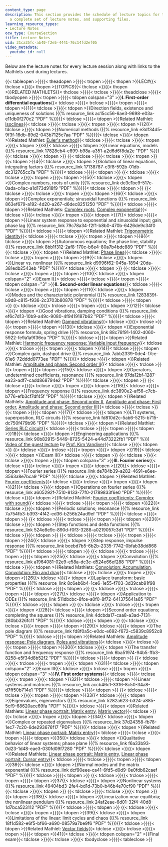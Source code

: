 ```yaml
---
content_type: page
description: This section provides the schedule of lecture topics for the course,
  a complete set of lecture notes, and supporting files.
learning_resource_types:
- Lecture Notes
ocw_type: CourseSection
title: Lecture Notes
uid: 31ca35fc-ab40-f2e5-4441-76c14fd2ef05
video_metadata:
  youtube_id: null
---
```

Below are the lecture notes for every lecture session along with links to the Mathlets used during lectures.

{{< tableopen >}}{{< theadopen >}}{{< tropen >}}{{< thopen >}}LEC#{{< thclose >}}{{< thopen >}}TOPICS{{< thclose >}}{{< thopen >}}RELATED MATHLETS{{< thclose >}}{{< trclose >}}{{< theadclose >}}{{< tbodyopen >}}{{< tropen >}}{{< tdopen colspan="3" >}}**I. First-order differential equations**{{< tdclose >}}{{< trclose >}}{{< tropen >}}{{< tdopen >}}1{{< tdclose >}}{{< tdopen >}}Direction fields, existence and uniqueness of solutions ({{% resource_link ac15cc56-6ae3-9698-e03a-e11db0f270c2 "PDF" %}}){{< tdclose >}}{{< tdopen >}}Related Mathlet: [Isoclines](http://math.mit.edu/mathlets/mathlets/isoclines/){{< tdclose >}}{{< trclose >}}{{< tropen >}}{{< tdopen >}}2{{< tdclose >}}{{< tdopen >}}Numerical methods ({{% resource_link e3df34d5-9f3f-16db-89d2-043b7125c7aa "PDF" %}}){{< tdclose >}}{{< tdopen >}}Related Mathlet: [Euler's method](http://math.mit.edu/mathlets/mathlets/eulers-method/){{< tdclose >}}{{< trclose >}}{{< tropen >}}{{< tdopen >}}3{{< tdclose >}}{{< tdopen >}}Linear equations, models ({{% resource_link 17828cb4-e899-b98a-a351-a2d6d6f8da2e "PDF" %}}){{< tdclose >}}{{< tdopen >}} {{< tdclose >}}{{< trclose >}}{{< tropen >}}{{< tdopen >}}4{{< tdclose >}}{{< tdopen >}}Solution of linear equations, integrating factors ({{% resource_link 17138787-c3f8-592b-01db-dc312765cc7a "PDF" %}}){{< tdclose >}}{{< tdopen >}} {{< tdclose >}}{{< trclose >}}{{< tropen >}}{{< tdopen >}}5{{< tdclose >}}{{< tdopen >}}Complex numbers, roots of unity ({{% resource_link de3c1be9-517c-0ada-c4ac-a1d173d918f9 "PDF" %}}){{< tdclose >}}{{< tdopen >}} {{< tdclose >}}{{< trclose >}}{{< tropen >}}{{< tdopen >}}6{{< tdclose >}}{{< tdopen >}}Complex exponentials; sinusoidal functions ({{% resource_link 863ef679-a192-4d20-a267-d6dec8251250 "PDF" %}}){{< tdclose >}}{{< tdopen >}}Related Mathlets: [Complex roots](http://math.mit.edu/mathlets/mathlets/complex-roots/), [Complex exponential](http://math.mit.edu/mathlets/mathlets/complex-exponential/){{< tdclose >}}{{< trclose >}}{{< tropen >}}{{< tdopen >}}7{{< tdclose >}}{{< tdopen >}}Linear system response to exponential and sinusoidal input; gain, phase lag ({{% resource_link 79c78a34-f2f1-b8b0-470b-6426de9c34f0 "PDF" %}}){{< tdclose >}}{{< tdopen >}}Related Mathlet: [Trigonometric identity](http://math.mit.edu/mathlets/mathlets/trigonometric-id/){{< tdclose >}}{{< trclose >}}{{< tropen >}}{{< tdopen >}}8{{< tdclose >}}{{< tdopen >}}Autonomous equations; the phase line, stability ({{% resource_link 8bb1f312-2af8-170c-b6e4-80a7b4bdc889 "PDF" %}}){{< tdclose >}}{{< tdopen >}}Related Mathlet: [Phase lines](http://math.mit.edu/mathlets/mathlets/phase-lines/){{< tdclose >}}{{< trclose >}}{{< tropen >}}{{< tdopen >}}9{{< tdclose >}}{{< tdopen >}}Linear vs. nonlinear ({{% resource_link d9996f62-045a-1894-20da-381edb2543eb "PDF" %}}){{< tdclose >}}{{< tdopen >}} {{< tdclose >}}{{< trclose >}}{{< tropen >}}{{< tdopen >}}10{{< tdclose >}}{{< tdopen colspan="2" >}}Exam I{{< tdclose >}}{{< trclose >}}{{< tropen >}}{{< tdopen colspan="3" >}}**II. Second-order linear equations**{{< tdclose >}}{{< trclose >}}{{< tropen >}}{{< tdopen >}}11{{< tdclose >}}{{< tdopen >}}Modes and the characteristic polynomial ({{% resource_link 1283839f-b9d8-c815-f936-2c3703b80878 "PDF" %}}){{< tdclose >}}{{< tdopen >}} {{< tdclose >}}{{< trclose >}}{{< tropen >}}{{< tdopen >}}12{{< tdclose >}}{{< tdopen >}}Good vibrations, damping conditions ({{% resource_link ef6c7d13-10b9-a49c-9080-4f9419187b62 "PDF" %}}){{< tdclose >}}{{< tdopen >}}Related Mathlet: [Damped vibrations](http://math.mit.edu/mathlets/mathlets/damped-vibrations/){{< tdclose >}}{{< trclose >}}{{< tropen >}}{{< tdopen >}}13{{< tdclose >}}{{< tdopen >}}Exponential response formula, spring drive ({{% resource_link 88c76f91-1402-d060-5922-fe9a1a9f36ea "PDF" %}}){{< tdclose >}}{{< tdopen >}}Related Mathlet: [Harmonic frequency response: Variable input frequency](http://math.mit.edu/mathlets/mathlets/harmonic-frequency-response-i/){{< tdclose >}}{{< trclose >}}{{< tropen >}}{{< tdopen >}}14{{< tdclose >}}{{< tdopen >}}Complex gain, dashpot drive ({{% resource_link 7abb2339-0de4-f7ce-61e6-72dddd0773ee "PDF" %}}){{< tdclose >}}{{< tdopen >}}Related Mathlet: [Amplitude and phase: Second order II](http://math.mit.edu/mathlets/mathlets/amplitude-and-phase-2nd-order-ii/){{< tdclose >}}{{< trclose >}}{{< tropen >}}{{< tdopen >}}15{{< tdclose >}}{{< tdopen >}}Operators, undetermined coefficients, resonance ({{% resource_link 97da12bf-1287-ea23-adf7-cadd868794e2 "PDF" %}}){{< tdclose >}}{{< tdopen >}} {{< tdclose >}}{{< trclose >}}{{< tropen >}}{{< tdopen >}}16{{< tdclose >}}{{< tdopen >}}Frequency response ({{% resource_link dc3890e2-af56-c7cb-b776-efb3cf7df45f "PDF" %}}){{< tdclose >}}{{< tdopen >}}Related Mathlets: [Amplitude and phase: Second order II](http://math.mit.edu/mathlets/mathlets/amplitude-and-phase-2nd-order-ii/), [Amplitude and phase: First order](http://math.mit.edu/mathlets/mathlets/amplitude-and-phase-1st-order/), [Amplitude and phase: Second order III](http://math.mit.edu/mathlets/mathlets/amplitude-and-phase-2nd-order-iii/){{< tdclose >}}{{< trclose >}}{{< tropen >}}{{< tdopen >}}17{{< tdclose >}}{{< tdopen >}}LTI systems, superposition, RLC circuits ({{% resource_link fd810d2c-5ab6-5215-b715-dc750f479b96 "PDF" %}}){{< tdclose >}}{{< tdopen >}}Related Mathlet: [Series RLC circuit](http://math.mit.edu/mathlets/mathlets/series-rlc-circuit/){{< tdclose >}}{{< trclose >}}{{< tropen >}}{{< tdopen >}}18{{< tdclose >}}{{< tdopen >}}Engineering applications ({{% resource_link 90b82915-5449-8725-5424-e44d73222fb1 "PDF" %}})  
[Video of the guest lecture](http://techtv.mit.edu/videos/7437-1803-profs-miller-and-vandiver-31510-lecture) by [Prof. Kim Vandiver](http://web.mit.edu/edgerton/people/vandiver/){{< tdclose >}}{{< tdopen >}} {{< tdclose >}}{{< trclose >}}{{< tropen >}}{{< tdopen >}}19{{< tdclose >}}{{< tdopen >}}Exam II{{< tdclose >}}{{< tdopen >}} {{< tdclose >}}{{< trclose >}}{{< tropen >}}{{< tdopen colspan="3" >}}**III. Fourier series**{{< tdclose >}}{{< trclose >}}{{< tropen >}}{{< tdopen >}}20{{< tdclose >}}{{< tdopen >}}Fourier series ({{% resource_link de784b39-a282-4691-e6ee-3563a8e7bca9 "PDF" %}}){{< tdclose >}}{{< tdopen >}}Related Mathlet: [Fourier coefficients](http://math.mit.edu/mathlets/mathlets/fourier-coefficients/){{< tdclose >}}{{< trclose >}}{{< tropen >}}{{< tdopen >}}21{{< tdclose >}}{{< tdopen >}}Operations on fourier series ({{% resource_link a605292f-7510-8133-77f0-21789833f6e0 "PDF" %}}){{< tdclose >}}{{< tdopen >}}Related Mathlet: [Fourier coefficients: Complex with sound](http://math.mit.edu/mathlets/mathlets/fourier-coefficients-complex/){{< tdclose >}}{{< trclose >}}{{< tropen >}}{{< tdopen >}}22{{< tdclose >}}{{< tdopen >}}Periodic solutions; resonance ({{% resource_link 7a754fb3-b393-4f42-ed36-b256b24ad9ef "PDF" %}}){{< tdclose >}}{{< tdopen >}} {{< tdclose >}}{{< trclose >}}{{< tropen >}}{{< tdopen >}}23{{< tdclose >}}{{< tdopen >}}Step functions and delta functions ({{% resource_link 524e8e9c-890d-f0f3-3288-a0219057c3d1 "PDF" %}}){{< tdclose >}}{{< tdopen >}} {{< tdclose >}}{{< trclose >}}{{< tropen >}}{{< tdopen >}}24{{< tdclose >}}{{< tdopen >}}Step response, impulse response ({{% resource_link bcebd7b5-6b2b-2335-7742-0bfab38dd868 "PDF" %}}){{< tdclose >}}{{< tdopen >}} {{< tdclose >}}{{< trclose >}}{{< tropen >}}{{< tdopen >}}25{{< tdclose >}}{{< tdopen >}}Convolution ({{% resource_link a1964081-02e9-e58a-dc3c-d524e66ef288 "PDF" %}}){{< tdclose >}}{{< tdopen >}}Related Mathlets: [Convolution: Accumulation](http://math.mit.edu/mathlets/mathlets/convolution-accumulation/), [Convolution: Flip and drag](http://math.mit.edu/mathlets/mathlets/convolution-flip-and-drag/){{< tdclose >}}{{< trclose >}}{{< tropen >}}{{< tdopen >}}26{{< tdclose >}}{{< tdopen >}}Laplace transform: basic properties ({{% resource_link 8c6eb6b4-1ce6-1e55-f703-3d39cab91f98 "PDF" %}}){{< tdclose >}}{{< tdopen >}} {{< tdclose >}}{{< trclose >}}{{< tropen >}}{{< tdopen >}}27{{< tdclose >}}{{< tdopen >}}Application to ODEs ({{% resource_link 511dbcbc-8fce-a0f0-8f72-641375641a65 "PDF" %}}){{< tdclose >}}{{< tdopen >}} {{< tdclose >}}{{< trclose >}}{{< tropen >}}{{< tdopen >}}28{{< tdclose >}}{{< tdopen >}}Second order equations; completing the squares ({{% resource_link 4dcbda17-caa8-a3ad-7131-280bb326fc11 "PDF" %}}){{< tdclose >}}{{< tdopen >}} {{< tdclose >}}{{< trclose >}}{{< tropen >}}{{< tdopen >}}29{{< tdclose >}}{{< tdopen >}}The pole diagram ({{% resource_link fd8f0a5c-e0dc-e692-f672-c5839c8952c8 "PDF" %}}){{< tdclose >}}{{< tdopen >}}Related Mathlets: [Amplitude response: Pole diagram](http://math.mit.edu/mathlets/mathlets/amplitude-response-pole-diagram/), [Poles and vibrations](http://math.mit.edu/mathlets/mathlets/poles-and-vibrations/){{< tdclose >}}{{< trclose >}}{{< tropen >}}{{< tdopen >}}30{{< tdclose >}}{{< tdopen >}}The transfer function and frequency response ({{% resource_link 6ba51974-94b5-ffb3-8258-e5f34d8b52f2 "PDF" %}}){{< tdclose >}}{{< tdopen >}} {{< tdclose >}}{{< trclose >}}{{< tropen >}}{{< tdopen >}}31{{< tdclose >}}{{< tdopen colspan="2" >}}Exam III{{< tdclose >}}{{< trclose >}}{{< tropen >}}{{< tdopen colspan="3" >}}**IV. First order systems**{{< tdclose >}}{{< trclose >}}{{< tropen >}}{{< tdopen >}}32{{< tdclose >}}{{< tdopen >}}Linear systems and matrices ({{% resource_link accb46c1-3316-8c50-34a8-d7ff50b714e1 "PDF" %}}){{< tdclose >}}{{< tdopen >}} {{< tdclose >}}{{< trclose >}}{{< tropen >}}{{< tdopen >}}33{{< tdclose >}}{{< tdopen >}}Eigenvalues, eigenvectors ({{% resource_link 5282a623-b324-a885-5cf9-68620ace69fa "PDF" %}}){{< tdclose >}}{{< tdopen >}}Related Mathlets: [Linear phase portrait: Matrix entry](http://math.mit.edu/mathlets/mathlets/linear-phase-portraits-matrix-entry/), [Matrix vector](http://math.mit.edu/mathlets/mathlets/matrix-vector/){{< tdclose >}}{{< trclose >}}{{< tropen >}}{{< tdopen >}}34{{< tdclose >}}{{< tdopen >}}Complex or repeated eigenvalues ({{% resource_link 37d24358-fb78-1ec7-7c20-6de293676f17 "PDF" %}}){{< tdclose >}}{{< tdopen >}}Related Mathlet: [Linear phase portrait: Matrix entry](http://math.mit.edu/mathlets/mathlets/linear-phase-portraits-matrix-entry/){{< tdclose >}}{{< trclose >}}{{< tropen >}}{{< tdopen >}}35{{< tdclose >}}{{< tdopen >}}Qualitative behavior of linear systems; phase plane ({{% resource_link f6a33b93-0d23-1d48-eae3-030fd09f7280 "PDF" %}}){{< tdclose >}}{{< tdopen >}}Related Mathlets: [Linear phase portrait: Matrix entry](http://math.mit.edu/mathlets/mathlets/linear-phase-portraits-matrix-entry/), [Linear phase portrait: Cursor entry](http://math.mit.edu/mathlets/mathlets/linear-phase-portraits-cursor-entry/){{< tdclose >}}{{< trclose >}}{{< tropen >}}{{< tdopen >}}36{{< tdclose >}}{{< tdopen >}}Normal modes and the matrix exponential ({{% resource_link dcf90eee-ca41-6fd5-d0d9-0e0fdb62caef "PDF" %}}){{< tdclose >}}{{< tdopen >}} {{< tdclose >}}{{< trclose >}}{{< tropen >}}{{< tdopen >}}37{{< tdclose >}}{{< tdopen >}}Nonlinear systems ({{% resource_link 49404bd3-2fe4-bd1d-73b0-b46b4e70cf90 "PDF" %}}){{< tdclose >}}{{< tdopen >}} {{< tdclose >}}{{< trclose >}}{{< tropen >}}{{< tdopen >}}38{{< tdclose >}}{{< tdopen >}}Linearization near equilibria; the nonlinear pendulum ({{% resource_link 24af2eae-6d01-32f4-40d8-1d7bca523112 "PDF" %}}){{< tdclose >}}{{< tdopen >}} {{< tdclose >}}{{< trclose >}}{{< tropen >}}{{< tdopen >}}39{{< tdclose >}}{{< tdopen >}}Limitations of the linear: limit cycles and chaos ({{% resource_link 18f1d582-e6f5-bf66-a690-08579a7be9f6 "PDF" %}}){{< tdclose >}}{{< tdopen >}}Related Mathlet: [Vector fields](http://math.mit.edu/mathlets/mathlets/vector-fields/){{< tdclose >}}{{< trclose >}}{{< tropen >}}{{< tdopen >}}41{{< tdclose >}}{{< tdopen colspan="2" >}}Final exam{{< tdclose >}}{{< trclose >}}{{< tbodyclose >}}{{< tableclose >}}